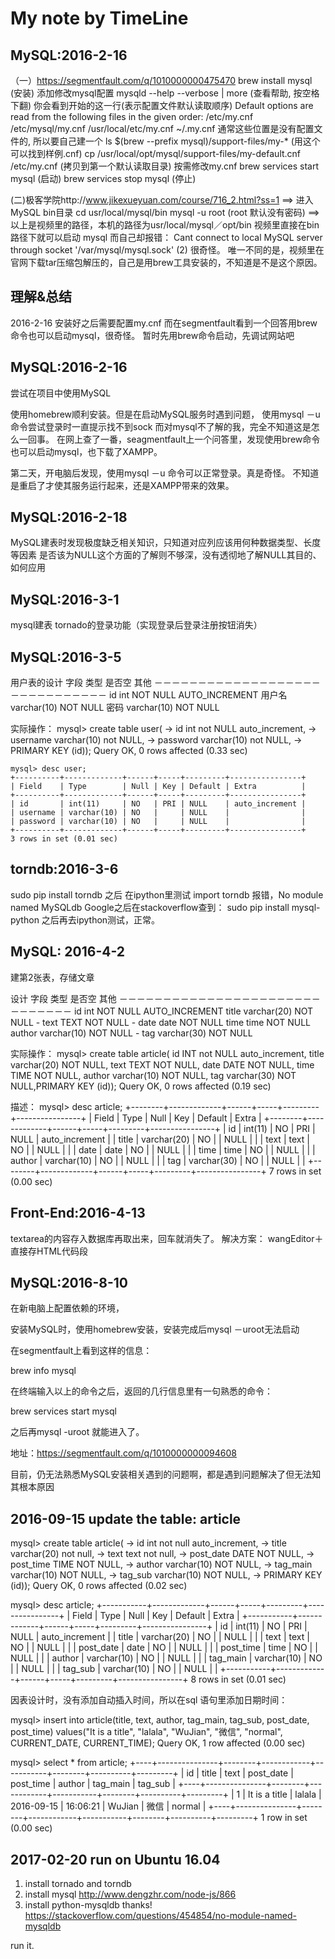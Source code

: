 # My note by TimeLine

## MySQL:2016-2-16

（一）https://segmentfault.com/q/1010000000475470
brew install mysql (安装)
添加修改mysql配置
mysqld --help --verbose | more (查看帮助, 按空格下翻)
你会看到开始的这一行(表示配置文件默认读取顺序)
Default options are read from the following files in the given order:
/etc/my.cnf /etc/mysql/my.cnf /usr/local/etc/my.cnf ~/.my.cnf
通常这些位置是没有配置文件的, 所以要自己建一个
ls $(brew --prefix mysql)/support-files/my-* (用这个可以找到样例.cnf)
cp /usr/local/opt/mysql/support-files/my-default.cnf /etc/my.cnf (拷贝到第一个默认读取目录)
按需修改my.cnf
brew services start mysql (启动)
brew services stop mysql (停止)

(二)极客学院http://www.jikexueyuan.com/course/716_2.html?ss=1
==>
进入MySQL bin目录 cd usr/local/mysql/bin
mysql -u root (root 默认没有密码)
==>
以上是视频里的路径，本机的路径为usr/local/mysql／opt/bin
视频里直接在bin路径下就可以启动 mysql
而自己却报错：
Cant connect to local MySQL server through socket '/var/mysql/mysql.sock' (2)
很奇怪。
唯一不同的是，视频里在官网下载tar压缩包解压的，自己是用brew工具安装的，不知道是不是这个原因。

## 理解&总结

2016-2-16
安装好之后需要配置my.cnf
而在segmentfault看到一个回答用brew命令也可以启动mysql，很奇怪。
暂时先用brew命令启动，先调试网站吧

## MySQL:2016-2-16

尝试在项目中使用MySQL

使用homebrew顺利安装。但是在启动MySQL服务时遇到问题，
使用mysql －u命令尝试登录时一直提示找不到sock
而对mysql不了解的我，完全不知道这是怎么一回事。
在网上查了一番，seagmentfault上一个问答里，发现使用brew命令也可以启动mysql，也下载了XAMPP。

第二天，开电脑后发现，使用mysql －u 命令可以正常登录。真是奇怪。
不知道是重启了才使其服务运行起来，还是XAMPP带来的效果。

## MySQL:2016-2-18

MySQL建表时发现极度缺乏相关知识，只知道对应列应该用何种数据类型、长度等因素
是否该为NULL这个方面的了解则不够深，没有透彻地了解NULL其目的、如何应用


## MySQL:2016-3-1

mysql建表
tornado的登录功能（实现登录后登录注册按钮消失）

## MySQL:2016-3-5

用户表的设计
字段    类型        是否空      其他
－－－－－－－－－－－－－－－－－－－－－－－－－－－－－－
id      int         NOT NULL    AUTO_INCREMENT
用户名  varchar(10) NOT NULL
密码    varchar(10) NOT NULL

实际操作：
mysql> create table user(
        -> id int not NULL auto_increment,
        -> username varchar(10) not NULL,
        -> password varchar(10) not NULL,
        -> PRIMARY KEY (id));
Query OK, 0 rows affected (0.33 sec)

    mysql> desc user;
    +----------+-------------+------+-----+---------+----------------+
    | Field    | Type        | Null | Key | Default | Extra          |
    +----------+-------------+------+-----+---------+----------------+
    | id       | int(11)     | NO   | PRI | NULL    | auto_increment |
    | username | varchar(10) | NO   |     | NULL    |                |
    | password | varchar(10) | NO   |     | NULL    |                |
    +----------+-------------+------+-----+---------+----------------+
    3 rows in set (0.01 sec)

## torndb:2016-3-6

sudo pip install torndb 之后
在ipython里测试 import torndb 报错，No module named MySQLdb
Google之后在stackoverflow查到：
sudo pip install mysql-python
之后再去ipython测试，正常。

## MySQL: 2016-4-2

建第2张表，存储文章

设计
字段    类型        是否空      其他
－－－－－－－－－－－－－－－－－－－－－－－－－－－－－－
id      int         NOT NULL    AUTO_INCREMENT
title   varchar(20) NOT NULL    -
text    TEXT        NOT NULL    -
date    date        NOT NULL
time    time        NOT NULL
author  varchar(10) NOT NULL    -
tag     varchar(30) NOT NULL

实际操作：
mysql> create table article( id INT not NULL auto_increment, title varchar(20)
NOT NULL, text TEXT NOT NULL, date DATE NOT NULL, time TIME NOT NULL,
author varchar(10) NOT NULL, tag varchar(30) NOT NULL,PRIMARY KEY (id));
Query OK, 0 rows affected (0.19 sec)

描述：
mysql> desc article;
+--------+-------------+------+-----+---------+----------------+
| Field  | Type        | Null | Key | Default | Extra          |
+--------+-------------+------+-----+---------+----------------+
| id     | int(11)     | NO   | PRI | NULL    | auto_increment |
| title  | varchar(20) | NO   |     | NULL    |                |
| text   | text        | NO   |     | NULL    |                |
| date   | date        | NO   |     | NULL    |                |
| time   | time        | NO   |     | NULL    |                |
| author | varchar(10) | NO   |     | NULL    |                |
| tag    | varchar(30) | NO   |     | NULL    |                |
+--------+-------------+------+-----+---------+----------------+
7 rows in set (0.00 sec)

## Front-End:2016-4-13

textarea的内容存入数据库再取出来，回车就消失了。
解决方案：
wangEditor＋直接存HTML代码段

## MySQL:2016-8-10

在新电脑上配置依赖的环境，

安装MySQL时，使用homebrew安装，安装完成后mysql －uroot无法启动

在segmentfault上看到这样的信息：

brew info mysql

在终端输入以上的命令之后，返回的几行信息里有一句熟悉的命令：

brew services start mysql

之后再mysql -uroot 就能进入了。

地址：https://segmentfault.com/q/1010000000094608

目前，仍无法熟悉MySQL安装相关遇到的问题啊，都是遇到问题解决了但无法知其根本原因

## 2016-09-15 update the table: article

mysql> create table article(
    -> id int not null auto_increment,
    -> title varchar(20) not null,
    -> text text not null,
    -> post_date DATE NOT NULL,
    -> post_time TIME NOT NULL,
    -> author varchar(10) NOT NULL,
    -> tag_main varchar(10) NOT NULL,
    -> tag_sub varchar(10) NOT NULL,
    -> PRIMARY KEY (id));
Query OK, 0 rows affected (0.02 sec)

mysql> desc article;
+-----------+-------------+------+-----+---------+----------------+
| Field     | Type        | Null | Key | Default | Extra          |
+-----------+-------------+------+-----+---------+----------------+
| id        | int(11)     | NO   | PRI | NULL    | auto_increment |
| title     | varchar(20) | NO   |     | NULL    |                |
| text      | text        | NO   |     | NULL    |                |
| post_date | date        | NO   |     | NULL    |                |
| post_time | time        | NO   |     | NULL    |                |
| author    | varchar(10) | NO   |     | NULL    |                |
| tag_main  | varchar(10) | NO   |     | NULL    |                |
| tag_sub   | varchar(10) | NO   |     | NULL    |                |
+-----------+-------------+------+-----+---------+----------------+
8 rows in set (0.01 sec)

因表设计时，没有添加自动插入时间，所以在sql 语句里添加日期时间：

mysql> insert into article(title, text, author, tag_main, tag_sub, post_date, post_time) values("It is a title", "lalala", "WuJian", "微信", "normal", CURRENT_DATE, CURRENT_TIME);
Query OK, 1 row affected (0.00 sec)

mysql> select * from article;
+----+---------------+--------+------------+-----------+--------+----------+---------+
| id | title         | text   | post_date  | post_time | author | tag_main | tag_sub |
+----+---------------+--------+------------+-----------+--------+----------+---------+
|  1 | It is a title | lalala | 2016-09-15 | 16:06:21  | WuJian | 微信     | normal  |
+----+---------------+--------+------------+-----------+--------+----------+---------+
1 row in set (0.00 sec)


## 2017-02-20 run on Ubuntu 16.04

1. install tornado and torndb
2. install mysql
http://www.dengzhr.com/node-js/866
3. install python-mysqldb
thanks! https://stackoverflow.com/questions/454854/no-module-named-mysqldb

run it.
